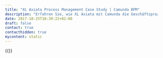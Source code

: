 ```yaml
---
title: "XL Axiata Process Management Case Study | Camunda BPM"
description: "Erfahren Sie, wie XL Axiata mit Camunda die Geschäftsprozessautomatisierung organisiert und die Effizienz im Unternehmen gesteigert hat. Camunda ist der Marktführer für Workflow-Automatisierung basierend auf Java und BPMN 2.0."
date: 2017-10-25T10:39:22+02:00
draft: false
contact: true
contacthidden: true
mycontent: static
---
```

{{<case-study-single
company="XL Axiata"
companydescription=""
customerquote=""
teaser=""
usecase=""
videolink=""
logo="//images.ctfassets.net/vpidbgnakfvf/1VsWgmSk0dDJkLQ7SNW5YH/682ee438d2e362e837a26f1f23f63a0d/xl-logo.png"
pdf=""
thumbnail="">}}